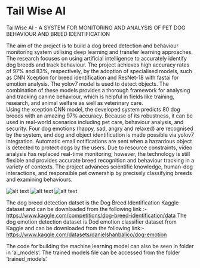 # Tail Wise AI
TailWise AI - A SYSTEM FOR MONITORING AND ANALYSIS OF PET DOG BEHAVIOUR AND BREED IDENTIFICATION

The aim of the project is to build a dog breed detection and behaviour monitoring system utilising deep  learning  and  transfer  learning  approaches.  The  research  focuses  on  using  artificial intelligence to accurately identify dog breeds and track behaviour. The project achieves high accuracy rates of 97% and 83%, respectively, by the adoption of specialised models, such as CNN Xception for breed identification and ResNet-18 with fastai for emotion analysis. The yolov7 model is used to detect objects. The combination of these models provides a thorough framework for analysing and tracking canine behaviour, which is helpful in fields like training, research, and animal welfare as well as veterinary care.  
Using the xception CNN model, the developed system predicts 80 dog breeds with an amazing 97% accuracy. Because of its robustness, it can be used in real-world scenarios including pet care, behaviour  analysis,  and  security.  Four  dog  emotions  (happy,  sad,  angry  and  relaxed)  are recognised  by  the  system,  and  dog  and  object  identification  is  made  possible  via  yolov7 integration. Automatic email notifications are sent when a hazardous object is detected to protect dogs by the users. Due to resource constraints, video analysis has replaced real-time monitoring; however, the technology is still flexible and provides accurate breed recognition and behaviour tracking  in  a  variety  of  contexts.  The  project  advances  scientific  knowledge,  human-dog interactions,  and  responsible  pet  ownership  by  precisely  classifying  breeds  and  examining behaviours. 


![alt text](https://i.ibb.co/cL12MvN/tailwise-screengrab.jpg)
![alt text](https://i.ibb.co/kcQrKwx/tailw-sie-new1.jpg)
![alt text](https://i.ibb.co/WPR1TbK/tailw-sie-add-new-Dog.jpg)


The dog breed detection datset is the Dog Breed Identification Kaggle dataset and can be downloaded from the following link :-
https://www.kaggle.com/competitions/dog-breed-identification/data
The dog emotion detection dataset is Dod emotion classifier dataset from Kaggle and can be downloaded from the following link:-
https://www.kaggle.com/datasets/danielshanbalico/dog-emotion

The code for building the machine learning model can also be seen in folder in ‘ai_models’. 
The trained models file can be accessed from the  folder ‘trained_models’. 
